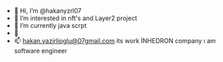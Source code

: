 - 👋 Hi, I’m @hakanyzrl07
- 👀 I’m interested in nft's and Layer2 project
- 🌱 I’m currently java scrpt
- 💞️ 
- 📫 hakan.yazirlioglu@07gmail.com
     its work İNHEDRON company
     ı am software engineer
<!---
hakanyzrl07/hakanyzrl07 is a ✨ special ✨ repository because its `README.md` (this file) appears on your GitHub profile.
You can click the Preview link to take a look at your changes.
--->
